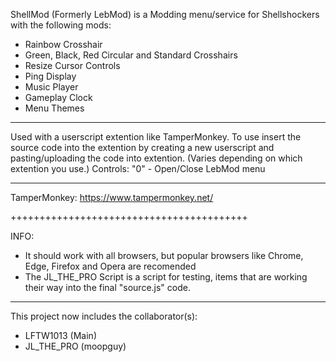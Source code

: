 ShellMod (Formerly LebMod) is a Modding menu/service for Shellshockers with the following mods:
- Rainbow Crosshair
- Green, Black, Red Circular and Standard Crosshairs
- Resize Cursor Controls
- Ping Display
- Music Player
- Gameplay Clock
- Menu Themes
--------------------------------
  Used with a userscript extention like TamperMonkey. To use insert the source code into the extention by creating a new userscript and pasting/uploading the code into extention. (Varies depending on which extention you use.) Controls:
"0" - Open/Close LebMod menu


------------------------------------------------------------------------------------
TamperMonkey:
https://www.tampermonkey.net/


+++++++++++++++++++++++++++++++++++++++++

INFO:
- It should work with all browsers, but popular browsers like Chrome, Edge, Firefox and Opera are recomended 
- The JL_THE_PRO Script is a script for testing, items that are working their way into the final "source.js" code.
-----------------------------------------

This project now includes the collaborator(s):
- LFTW1013 (Main)
- JL_THE_PRO (moopguy)
